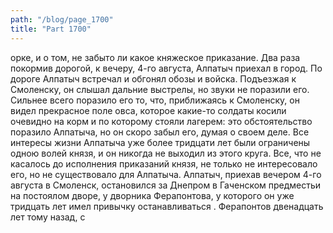 ```yaml
---
path: "/blog/page_1700"
title: "Part 1700"
---
```


орке, и о том, не забыто ли какое княжеское приказание.
Два раза покормив дорогой, к вечеру, 4-го августа, Алпатыч приехал в город.
По дороге Алпатыч встречал и обгонял обозы и войска. Подъезжая к Смоленску, он слышал дальние выстрелы, но звуки не поразили его. Сильнее всего поразило его то, что, приближаясь к Смоленску, он видел прекрасное поле овса, которое какие-то солдаты косили очевидно на корм и по которому стояли лагерем: это обстоятельство поразило Алпатыча, но он скоро забыл его, думая о своем деле.
Все интересы жизни Алпатыча уже более тридцати лет были ограничены одною волей князя, и он никогда не выходил из этого круга. Все, что не касалось до исполнения приказаний князя, не только не интересовало его, но не существовало для Алпатыча.
Алпатыч, приехав вечером 4-го августа в Смоленск, остановился за Днепром в Гаченском предместьи на постоялом дворе, у дворника Ферапонтова, у которого он уже тридцать лет имел привычку останавливаться . Ферапонтов двенадцать лет тому назад, с 
